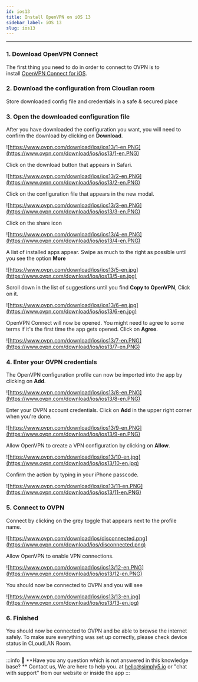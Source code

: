 ```yaml
---
id: ios13
title: Install OpenVPN on iOS 13
sidebar_label: iOS 13
slug: ios13
---
```

---


### **1. Download OpenVPN Connect**

The first thing you need to do in order to connect to OVPN is to install [OpenVPN Connect for iOS](ios12_below).

### **2. Download the configuration from Cloudlan room**
Store downloaded config file and credentials in a safe & secured place

### **3. Open the downloaded configuration file**

After you have downloaded the configuration you want, you will need to confirm the download by clicking on **Download**.

![https://www.ovpn.com/download/ios/ios13/1-en.PNG](https://www.ovpn.com/download/ios/ios13/1-en.PNG)

Click on the download button that appears in Safari.

![https://www.ovpn.com/download/ios/ios13/2-en.PNG](https://www.ovpn.com/download/ios/ios13/2-en.PNG)

Click on the configuration file that appears in the new modal.

![https://www.ovpn.com/download/ios/ios13/3-en.PNG](https://www.ovpn.com/download/ios/ios13/3-en.PNG)

Click on the share icon

![https://www.ovpn.com/download/ios/ios13/4-en.PNG](https://www.ovpn.com/download/ios/ios13/4-en.PNG)

A list of installed apps appear. Swipe as much to the right as possible until you see the option **More**

![https://www.ovpn.com/download/ios/ios13/5-en.jpg](https://www.ovpn.com/download/ios/ios13/5-en.jpg)

Scroll down in the list of suggestions until you find **Copy to OpenVPN**, Click on it.

![https://www.ovpn.com/download/ios/ios13/6-en.jpg](https://www.ovpn.com/download/ios/ios13/6-en.jpg)

OpenVPN Connect will now be opened. You might need to agree to some terms if it's the first time the app gets opened. Click on **Agree**.

![https://www.ovpn.com/download/ios/ios13/7-en.PNG](https://www.ovpn.com/download/ios/ios13/7-en.PNG)

### **4. Enter your OVPN credentials**

The OpenVPN configuration profile can now be imported into the app by clicking on **Add**.

![https://www.ovpn.com/download/ios/ios13/8-en.PNG](https://www.ovpn.com/download/ios/ios13/8-en.PNG)

Enter your OVPN account credentials. Click on **Add** in the upper right corner when you're done.

![https://www.ovpn.com/download/ios/ios13/9-en.PNG](https://www.ovpn.com/download/ios/ios13/9-en.PNG)

Allow OpenVPN to create a VPN configuration by clicking on **Allow**.

![https://www.ovpn.com/download/ios/ios13/10-en.jpg](https://www.ovpn.com/download/ios/ios13/10-en.jpg)

Confirm the action by typing in your iPhone passcode.

![https://www.ovpn.com/download/ios/ios13/11-en.PNG](https://www.ovpn.com/download/ios/ios13/11-en.PNG)

### **5. Connect to OVPN**

Connect by clicking on the grey toggle that appears next to the profile name.

![https://www.ovpn.com/download/ios/disconnected.png](https://www.ovpn.com/download/ios/disconnected.png)

Allow OpenVPN to enable VPN connections.

![https://www.ovpn.com/download/ios/ios13/12-en.PNG](https://www.ovpn.com/download/ios/ios13/12-en.PNG)

You should now be connected to OVPN and you will see

![https://www.ovpn.com/download/ios/ios13/13-en.jpg](https://www.ovpn.com/download/ios/ios13/13-en.jpg)

### **6. Finished**

You should now be connected to OVPN and be able to browse the internet safely. To make sure everything was set up correctly, please check device status in CLoudLAN Room.

--- 

:::info
:information_desk_person: **Have you any question which is not answered in this knowledge base? **
Contact us, We are here to help you. at [hello@simply5.io](mailto:hello@simply5.io) or "chat with support" from our website or inside the app
:::